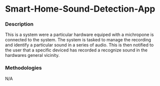 # Smart-Home-Sound-Detection-App
### Description  
This is a system were a particular hardware equiped with a michropone is connected to the system. The system is tasked to manage the recording and identify a particular sound in a series of audio. This is then notified to the user that a specific deviced has recorded a recognize sound in the hardwares general vicinity. 
### Methodologies
N/A
